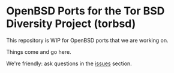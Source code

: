 # OpenBSD Ports for the Tor BSD Diversity Project (torbsd) #

This repository is WIP for OpenBSD ports that we are working on.

Things come and go here.

We're friendly: ask questions in the [issues](issues) section.
